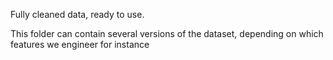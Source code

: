 Fully cleaned data, ready to use.

This folder can contain several versions of the dataset, depending on which features we engineer for instance